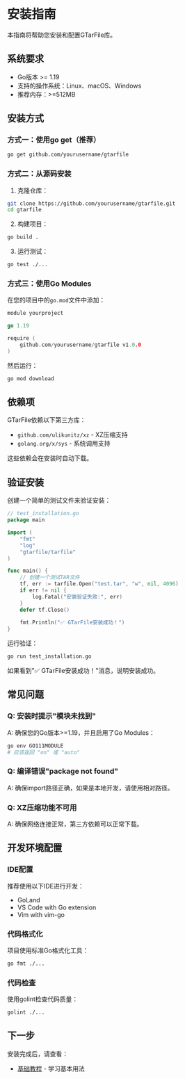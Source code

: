 # 安装指南

本指南将帮助您安装和配置GTarFile库。

## 系统要求

- Go版本 >= 1.19
- 支持的操作系统：Linux、macOS、Windows
- 推荐内存：>=512MB

## 安装方式

### 方式一：使用go get（推荐）

```bash
go get github.com/yourusername/gtarfile
```

### 方式二：从源码安装

1. 克隆仓库：
```bash
git clone https://github.com/yourusername/gtarfile.git
cd gtarfile
```

2. 构建项目：
```bash
go build .
```

3. 运行测试：
```bash
go test ./...
```

### 方式三：使用Go Modules

在您的项目中的`go.mod`文件中添加：

```go
module yourproject

go 1.19

require (
	github.com/yourusername/gtarfile v1.0.0
)
```

然后运行：
```bash
go mod download
```

## 依赖项

GTarFile依赖以下第三方库：

- `github.com/ulikunitz/xz` - XZ压缩支持
- `golang.org/x/sys` - 系统调用支持

这些依赖会在安装时自动下载。

## 验证安装

创建一个简单的测试文件来验证安装：

```go
// test_installation.go
package main

import (
	"fmt"
	"log"
	"gtarfile/tarfile"
)

func main() {
	// 创建一个测试TAR文件
	tf, err := tarfile.Open("test.tar", "w", nil, 4096)
	if err != nil {
		log.Fatal("安装验证失败:", err)
	}
	defer tf.Close()
	
	fmt.Println("✅ GTarFile安装成功！")
}
```

运行验证：
```bash
go run test_installation.go
```

如果看到"✅ GTarFile安装成功！"消息，说明安装成功。

## 常见问题

### Q: 安装时提示"模块未找到"
A: 确保您的Go版本>=1.19，并且启用了Go Modules：
```bash
go env GO111MODULE
# 应该返回 "on" 或 "auto"
```

### Q: 编译错误"package not found"
A: 确保import路径正确，如果是本地开发，请使用相对路径。

### Q: XZ压缩功能不可用
A: 确保网络连接正常，第三方依赖可以正常下载。

## 开发环境配置

### IDE配置
推荐使用以下IDE进行开发：
- GoLand
- VS Code with Go extension
- Vim with vim-go

### 代码格式化
项目使用标准Go格式化工具：
```bash
go fmt ./...
```

### 代码检查
使用golint检查代码质量：
```bash
golint ./...
```

## 下一步

安装完成后，请查看：
- [基础教程](./basic-tutorial.md) - 学习基本用法